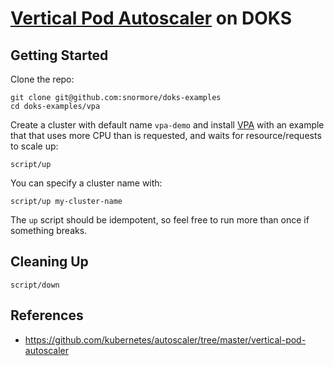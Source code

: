 # [Vertical Pod Autoscaler](https://github.com/kubernetes/autoscaler/tree/master/vertical-pod-autoscaler) on DOKS

## Getting Started

Clone the repo:
```
git clone git@github.com:snormore/doks-examples
cd doks-examples/vpa
```

Create a cluster with default name `vpa-demo` and install [VPA](https://github.com/kubernetes/autoscaler/tree/master/vertical-pod-autoscaler) with an example that that uses more CPU than is requested, and waits for resource/requests to scale up:
```
script/up
```

You can specify a cluster name with:
```
script/up my-cluster-name
```

The `up` script should be idempotent, so feel free to run more than once if something breaks.

## Cleaning Up

```
script/down
```

## References

 - https://github.com/kubernetes/autoscaler/tree/master/vertical-pod-autoscaler